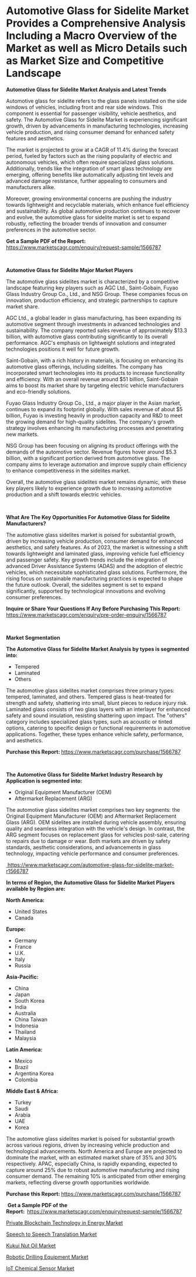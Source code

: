 <p><h1>Automotive Glass for Sidelite Market Provides a Comprehensive Analysis Including a Macro Overview of the Market as well as Micro Details such as Market Size and Competitive Landscape</h1></p><p><strong>Automotive Glass for Sidelite Market Analysis and Latest Trends</strong></p>
<p><p>Automotive glass for sidelite refers to the glass panels installed on the side windows of vehicles, including front and rear side windows. This component is essential for passenger visibility, vehicle aesthetics, and safety. The Automotive Glass for Sidelite Market is experiencing significant growth, driven by advancements in manufacturing technologies, increasing vehicle production, and rising consumer demand for enhanced safety features and aesthetics.</p><p>The market is projected to grow at a CAGR of 11.4% during the forecast period, fueled by factors such as the rising popularity of electric and autonomous vehicles, which often require specialized glass solutions. Additionally, trends like the integration of smart glass technology are emerging, offering benefits like automatically adjusting tint levels and advanced damage resistance, further appealing to consumers and manufacturers alike. </p><p>Moreover, growing environmental concerns are pushing the industry towards lightweight and recyclable materials, which enhance fuel efficiency and sustainability. As global automotive production continues to recover and evolve, the automotive glass for sidelite market is set to expand robustly, reflecting the broader trends of innovation and consumer preferences in the automotive sector.</p></p>
<p><strong>Get a Sample PDF of the Report:&nbsp;</strong> <a href="https://www.marketscagr.com/enquiry/request-sample/1566787">https://www.marketscagr.com/enquiry/request-sample/1566787</a></p>
<p>&nbsp;</p>
<p><strong>Automotive Glass for Sidelite Major Market Players</strong></p>
<p><p>The automotive glass sidelites market is characterized by a competitive landscape featuring key players such as AGC Ltd., Saint-Gobain, Fuyao Glass Industry Group Co., Ltd., and NSG Group. These companies focus on innovation, production efficiency, and strategic partnerships to capture market share.</p><p>AGC Ltd., a global leader in glass manufacturing, has been expanding its automotive segment through investments in advanced technologies and sustainability. The company reported sales revenue of approximately $13.3 billion, with automotive glass contributing significantly to its overall performance. AGC's emphasis on lightweight solutions and integrated technologies positions it well for future growth.</p><p>Saint-Gobain, with a rich history in materials, is focusing on enhancing its automotive glass offerings, including sidelites. The company has incorporated smart technologies into its products to increase functionality and efficiency. With an overall revenue around $51 billion, Saint-Gobain aims to boost its market share by targeting electric vehicle manufacturers and eco-friendly solutions.</p><p>Fuyao Glass Industry Group Co., Ltd., a major player in the Asian market, continues to expand its footprint globally. With sales revenue of about $5 billion, Fuyao is investing heavily in production capacity and R&D to meet the growing demand for high-quality sidelites. The company's growth strategy involves enhancing its manufacturing processes and penetrating new markets.</p><p>NSG Group has been focusing on aligning its product offerings with the demands of the automotive sector. Revenue figures hover around $5.3 billion, with a significant portion derived from automotive glass. The company aims to leverage automation and improve supply chain efficiency to enhance competitiveness in the sidelites market.</p><p>Overall, the automotive glass sidelites market remains dynamic, with these key players likely to experience growth due to increasing automotive production and a shift towards electric vehicles.</p></p>
<p>&nbsp;</p>
<p><strong>What Are The Key Opportunities For Automotive Glass for Sidelite Manufacturers?</strong></p>
<p><p>The automotive glass sidelites market is poised for substantial growth, driven by increasing vehicle production, consumer demand for enhanced aesthetics, and safety features. As of 2023, the market is witnessing a shift towards lightweight and laminated glass, improving vehicle fuel efficiency and passenger safety. Key growth trends include the integration of advanced Driver Assistance Systems (ADAS) and the adoption of electric vehicles, which necessitate sophisticated glass solutions. Furthermore, the rising focus on sustainable manufacturing practices is expected to shape the future outlook. Overall, the sidelites segment is set to expand significantly, supported by technological innovations and evolving consumer preferences.</p></p>
<p><strong>Inquire or Share Your Questions If Any Before Purchasing This Report:</strong> <a href="https://www.marketscagr.com/enquiry/pre-order-enquiry/1566787">https://www.marketscagr.com/enquiry/pre-order-enquiry/1566787</a></p>
<p>&nbsp;</p>
<p><strong>Market Segmentation</strong></p>
<p><strong>The Automotive Glass for Sidelite Market Analysis by types is segmented into:</strong></p>
<p><ul><li>Tempered</li><li>Laminated</li><li>Others</li></ul></p>
<p><p>The automotive glass sidelites market comprises three primary types: tempered, laminated, and others. Tempered glass is heat-treated for strength and safety, shattering into small, blunt pieces to reduce injury risk. Laminated glass consists of two glass layers with an interlayer for enhanced safety and sound insulation, resisting shattering upon impact. The "others" category includes specialized glass types, such as acoustic or tinted options, catering to specific design or functional requirements in automotive applications. Together, these types enhance vehicle safety, performance, and aesthetics.</p></p>
<p><strong>Purchase this Report:&nbsp;</strong><a href="https://www.marketscagr.com/purchase/1566787">https://www.marketscagr.com/purchase/1566787</a></p>
<p>&nbsp;</p>
<p><strong>The Automotive Glass for Sidelite Market Industry Research by Application is segmented into:</strong></p>
<p><ul><li>Original Equipment Manufacturer (OEM)</li><li>Aftermarket Replacement (ARG)</li></ul></p>
<p><p>The automotive glass sidelites market comprises two key segments: the Original Equipment Manufacturer (OEM) and Aftermarket Replacement Glass (ARG). OEM sidelites are installed during vehicle assembly, ensuring quality and seamless integration with the vehicle's design. In contrast, the ARG segment focuses on replacement glass for vehicles post-sale, catering to repairs due to damage or wear. Both markets are driven by safety standards, aesthetic considerations, and advancements in glass technology, impacting vehicle performance and consumer preferences.</p></p>
<p><a href="https://www.marketscagr.com/automotive-glass-for-sidelite-market-r1566787">&nbsp;https://www.marketscagr.com/automotive-glass-for-sidelite-market-r1566787</a></p>
<p><strong>In terms of Region, the Automotive Glass for Sidelite Market Players available by Region are:</strong></p>
<p>
    <p> <strong> North America: </strong>
        <ul>
            <li>United States</li>
            <li>Canada</li>
        </ul>
        </p> 
    <p> <strong> Europe: </strong>
        <ul>
            <li>Germany</li>
            <li>France</li>
            <li>U.K.</li>
            <li>Italy</li>
            <li>Russia</li>
        </ul>
        </p> 
    <p> <strong> Asia-Pacific: </strong>
        <ul>
            <li>China</li>
            <li>Japan</li>
            <li>South Korea</li>
            <li>India</li>
            <li>Australia</li>
            <li>China Taiwan</li>
            <li>Indonesia</li>
            <li>Thailand</li>
            <li>Malaysia</li>
        </ul>
        </p> 
    <p> <strong> Latin America: </strong>
        <ul>
            <li>Mexico</li>
            <li>Brazil</li>
            <li>Argentina Korea</li>
            <li>Colombia</li>
        </ul>
        </p> 
    <p> <strong> Middle East & Africa: </strong>
        <ul>
            <li>Turkey</li>
            <li>Saudi</li>
            <li>Arabia</li>
            <li>UAE</li>
            <li>Korea</li>
        </ul>
    </p>
    </p>
<p><p>The automotive glass sidelites market is poised for substantial growth across various regions, driven by increasing vehicle production and technological advancements. North America and Europe are projected to dominate the market, with an estimated market share of 35% and 30% respectively. APAC, especially China, is rapidly expanding, expected to capture around 25% due to robust automotive manufacturing and rising consumer demand. The remaining 10% is anticipated from other emerging markets, reflecting diverse growth opportunities worldwide.</p></p>
<p><strong>Purchase this Report: </strong><a href="https://www.marketscagr.com/purchase/1566787">https://www.marketscagr.com/purchase/1566787</a></p>
<p>&nbsp;<strong>Get a Sample PDF of the Report:&nbsp;&nbsp;</strong><a href="https://www.marketscagr.com/enquiry/request-sample/1566787">https://www.marketscagr.com/enquiry/request-sample/1566787</a></p>
<p><strong></strong></p>
<p><p><a href="https://medium.com/@marcelefueye/private-blockchain-technology-in-energy-market-research-report-market-forecast-and-growth-cc862bd8a985?postPublishedType=repub">Private Blockchain Technology in Energy Market</a></p><p><a href="https://issuu.com/reportprime-2/docs/speech-to-speech-translation-market_fda0d6de724843">Speech to Speech Translation Market</a></p><p><a href="https://www.linkedin.com/pulse/global-kukui-nut-oil-industry-analysis-share-growth-trends-ia3te?trackingId=5lR0q8BzTtGKWkb49A8IrQ%3D%3D">Kukui Nut Oil Market</a></p><p><a href="https://issuu.com/reportprime-2/docs/robotic-drilling-equipment-market-s_24897a67307f0d">Robotic Drilling Equipment Market</a></p><p><a href="https://medium.com/@marcelefueye/charting-the-future-comprehensive-analysis-of-the-global-iot-chemical-sensor-market-2024-2031-f06104e6ba2d?postPublishedType=repub">IoT Chemical Sensor Market</a></p></p>